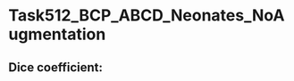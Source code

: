 Task512_BCP_ABCD_Neonates_NoAugmentation
=============================================

Dice coefficient:
-----------------
